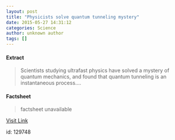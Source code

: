 ```yaml
---
layout: post
title: "Physicists solve quantum tunneling mystery"
date: 2015-05-27 14:31:12
categories: Science
author: unknown author
tags: []
---
```



#### Extract
>Scientists studying ultrafast physics have solved a mystery of quantum mechanics, and found that quantum tunneling is an instantaneous process....

#### Factsheet
>factsheet unavailable

[Visit Link](http://feeds.sciencedaily.com/~r/sciencedaily/~3/78m9KcpZfvM/150527103112.htm)

id:  129748


